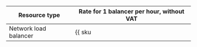 | Resource type | Rate for 1 balancer per hour, without VAT |
| ----- | ----- |
| Network load balancer | {{ sku|USD|nlb.balancer.active|string }} |
